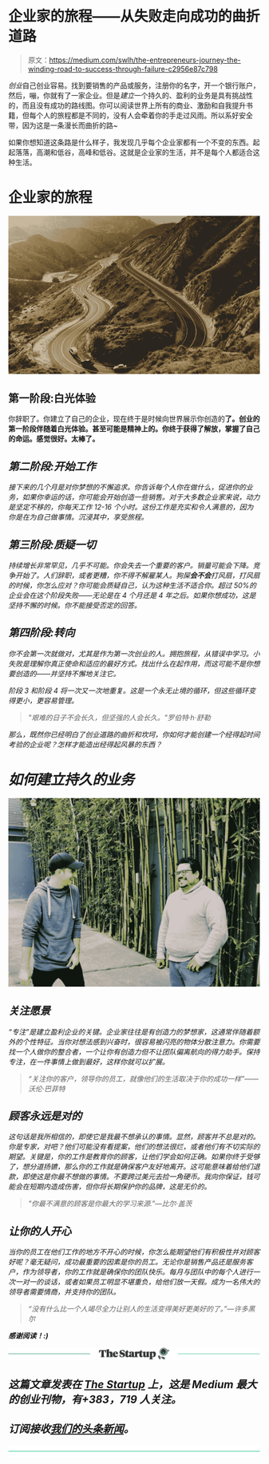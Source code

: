 # 企业家的旅程——从失败走向成功的曲折道路

> 原文：<https://medium.com/swlh/the-entrepreneurs-journey-the-winding-road-to-success-through-failure-c2956e87c798>

*创业*自己创业容易。找到要销售的产品或服务，注册你的名字，开一个银行账户，然后，嘣，你就有了一家企业。但是*建立*一个持久的、盈利的业务是具有挑战性的，而且没有成功的路线图。你可以阅读世界上所有的商业、激励和自我提升书籍，但每个人的旅程都是不同的，没有人会牵着你的手走过风雨。所以系好安全带，因为这是一条漫长而曲折的路~

如果你想知道这条路是什么样子，我发现几乎每个企业家都有一个不变的东西。起起落落，高潮和低谷，高峰和低谷。这就是企业家的生活，并不是每个人都适合这种生活。

# 企业家的旅程

![](img/227eb90e4d64654098707941465c8998.png)

## 第一阶段:白光体验

你辞职了。你建立了自己的企业，现在终于是时候向世界展示你创造的**了。创业的第一阶段伴随着白光体验。甚至可能是精神上的。你终于获得了解放，掌握了自己的命运。感觉很好。太棒了。**

## *第二阶段:开始工作*

*接下来的几个月是对你梦想的不懈追求。你告诉每个人你在做什么，促进你的业务，如果你幸运的话，你可能会开始创造一些销售。对于大多数企业家来说，动力是坚定不移的，你每天工作 12-16 个小时。这份工作是充实和令人满意的，因为你是在为自己做事情。沉浸其中，享受旅程。*

## *第三阶段:质疑一切*

*持续增长非常罕见，几乎不可能。你会失去一个重要的客户。销量可能会下降。竞争开始了。人们辞职，或者更糟，你不得不解雇某人。狗屎**会不会**打风扇，打风扇的时候，你怎么应对？你可能会质疑自己，认为这种生活不适合你。超过 50%的企业会在这个阶段失败——无论是在 4 个月还是 4 年之后。如果你想成功，这是坚持不懈的时候。你不能接受否定的回答。*

## *第四阶段:转向*

*你不会第一次就做对，尤其是作为第一次创业的人。拥抱旅程，从错误中学习。小失败是理解你真正使命和适应的最好方式。找出什么在起作用，而这可能不是你想要创造的——并坚持不懈地关注它。*

*阶段 3 和阶段 4 将一次又一次地重复。这是一个永无止境的循环，但这些循环变得更小，更容易管理。*

> *"艰难的日子不会长久，但坚强的人会长久。"罗伯特·h·舒勒*

*那么，既然你已经明白了创业道路的曲折和坎坷，你如何才能创建一个经得起时间考验的企业呢？怎样才能造出经得起风暴的东西？*

# ***如何建立持久的业务***

*![](img/e840f5cc5d8b65d907974c80226f52b5.png)*

## ***关注愿景***

*“专注”是建立盈利企业的关键。企业家往往是有创造力的梦想家，这通常伴随着额外的个性特征。当你对想法感到兴奋时，很容易被闪亮的物体分散注意力。你需要找一个人做你的整合者，一个让你有创造力但不让团队偏离航向的得力助手。保持专注，在一件事情上做到最好，这样你就可以扩展。*

> *“关注你的客户，领导你的员工，就像他们的生活取决于你的成功一样”——沃伦·巴菲特*

## ***顾客永远是对的***

*这句话是我所相信的，即使它是我最不想承认的事情。显然，顾客并不总是对的。你是专家，对吧？他们可能没有看提案，他们的想法很烂，或者他们有不切实际的期望。关键是，你的工作是教育你的顾客，让他们学会如何正确。如果你终于受够了，想分道扬镳，那么你的工作就是确保客户友好地离开。这可能意味着给他们退款，即使这是你最不想做的事情。不要跨过美元去捡一角硬币。我向你保证，钱可能会在短期内造成伤害，但你将长期保护你的品牌，这是无价的。*

> *"你最不满意的顾客是你最大的学习来源."—比尔·盖茨*

## *让你的人开心*

*当你的员工在他们工作的地方不开心的时候，你怎么能期望他们有积极性并对顾客好呢？毫无疑问，成功最重要的因素是你的员工。无论你是销售产品还是服务客户，作为领导者，你的工作就是确保你的团队快乐。每月与团队中的每个人进行一次一对一的谈话，或者如果员工明显不堪重负，给他们放一天假。成为一名伟大的领导者需要情商，并支持你的团队。*

> *“没有什么比一个人竭尽全力让别人的生活变得美好更美好的了。”—许多黑尔*

***感谢阅读！:)***

*[![](img/308a8d84fb9b2fab43d66c117fcc4bb4.png)](https://medium.com/swlh)*

## *这篇文章发表在 [The Startup](https://medium.com/swlh) 上，这是 Medium 最大的创业刊物，有+383，719 人关注。*

## *订阅接收[我们的头条新闻](http://growthsupply.com/the-startup-newsletter/)。*

*[![](img/b0164736ea17a63403e660de5dedf91a.png)](https://medium.com/swlh)*